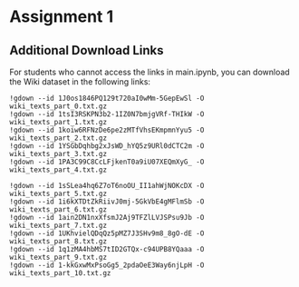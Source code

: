 # Assignment 1

## Additional Download Links
For students who cannot access the links in main.ipynb, you can download the Wiki dataset in the following links:

```
!gdown --id 1J0os1846PQ129t720aI0wMm-5GepEwSl -O wiki_texts_part_0.txt.gz
!gdown --id 1tsI3RSKPN3b2-1IZ0N7bmjgVRf-THIkW -O wiki_texts_part_1.txt.gz
!gdown --id 1koiw6RFNzDe6pe2zMTfVhsEKmpmnYyu5 -O wiki_texts_part_2.txt.gz
!gdown --id 1YSGbDqhbg2xJsWD_hYQ5z9URl0dCTC2m -O wiki_texts_part_3.txt.gz
!gdown --id 1PA3C99C8CcLFjkenT0a9iU07XEQmXyG_ -O wiki_texts_part_4.txt.gz
```
```
!gdown --id 1sSLea4hq6Z7oT6noOU_II1ahWjNOKcDX -O wiki_texts_part_5.txt.gz
!gdown --id 1i6kXTDtZkRiivJ0mj-5GkVbE4gMFlmSb -O wiki_texts_part_6.txt.gz
!gdown --id 1ain2DN1nxXfsmJ2Aj9TFZlLVJSPsu9Jb -O wiki_texts_part_7.txt.gz
!gdown --id 1UKhvielQDqQz5pMZ7J3SHv9m8_8gO-dE -O wiki_texts_part_8.txt.gz
!gdown --id 1q1zMA4hbMS7tID2GTQx-c94UPB8YQaaa -O wiki_texts_part_9.txt.gz
!gdown --id 1-kkGxwMxPsoGg5_2pdaOeE3Way6njLpH -O wiki_texts_part_10.txt.gz
```
